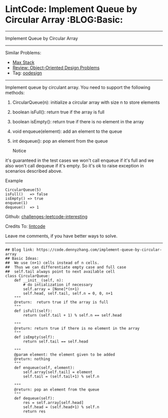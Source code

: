 # LintCode: Implement Queue by Circular Array     :BLOG:Basic:


---

Implement Queue by Circular Array  

---

Similar Problems:  
-   [Max Stack](https://code.dennyzhang.com/max-stack)
-   [Review: Object-Oriented Design Problems](https://code.dennyzhang.com/review-oodesign)
-   Tag: [oodesign](https://code.dennyzhang.com/tag/oodesign)

---

Implement queue by circulant array. You need to support the following methods:  
1.  CircularQueue(n): initialize a circular array with size n to store elements
2.  boolean isFull(): return true if the array is full
3.  boolean isEmpty(): return true if there is no element in the array
4.  void enqueue(element): add an element to the queue
5.  int dequeue(): pop an element from the queue  
    
    Notice

it's guaranteed in the test cases we won't call enqueue if it's full and we also won't call dequeue if it's empty. So it's ok to raise exception in scenarios described above.  

Example  

    CircularQueue(5)
    isFull()   => false
    isEmpty() => true
    enqueue(1)
    dequeue()  => 1

Github: [challenges-leetcode-interesting](https://github.com/DennyZhang/challenges-leetcode-interesting/tree/master/implement-queue-by-circular-array)  

Credits To: [lintcode](http://www.lintcode.com/en/problem/implement-queue-by-circular-array/)  

Leave me comments, if you have better ways to solve.  

---

    ## Blog link: https://code.dennyzhang.com/implement-queue-by-circular-array
    ## Basic Ideas:
    ##  We use (n+1) cells instead of n cells.
    ##  Thus we can differentiate empty case and full case
    ##  self.tail always point to next available cell
    class CircularQueue:
        def __init__(self, n):
            # do intialization if necessary
            self.array = [None]*(n+1)
            self.head, self.tail, self.n = 0, 0, n+1
        """
        @return:  return true if the array is full
        """
        def isFull(self):
            return (self.tail + 1) % self.n == self.head
    
        """
        @return: return true if there is no element in the array
        """
        def isEmpty(self):
            return self.tail == self.head
    
        """
        @param element: the element given to be added
        @return: nothing
        """
        def enqueue(self, element):
            self.array[self.tail] = element
            self.tail = (self.tail+1) % self.n
    
        """
        @return: pop an element from the queue
        """
        def dequeue(self):
            res = self.array[self.head]
            self.head = (self.head+1) % self.n
            return res